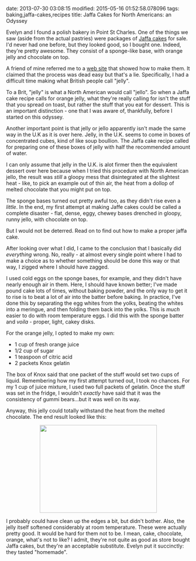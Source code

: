 date: 2013-07-30 03:08:15
modified: 2015-05-16 01:52:58.078096
tags: baking,jaffa-cakes,recipes
title: Jaffa Cakes for North Americans: an Odyssey

Evelyn and I found a polish bakery in Point St Charles. One of the things we
saw (aside from the actual pastries) were packages of [Jaffa cakes][1] for
sale. I'd never had one before, but they looked good, so I bought
one. Indeed, they're pretty awesome.  They consist of a sponge-like base,
with orange jelly and chocolate on top.

A friend of mine referred me to a [web site][2] that showed how to make
them.  It claimed that the process was dead easy but that's a
lie. Specifically, I had a difficult time making what British people call
"jelly".

To a Brit, "jelly" is what a North American would call "jello".  So when a
Jaffa cake recipe calls for orange jelly, what they're really calling for
isn't the stuff that you spread on toast, but rather the stuff that you eat
for dessert. This is an important distinction - one that I was aware of,
thankfully, before I started on this odyssey.

Another important point is that jelly or jello apparently isn't made the
same way in the U.K as it is over here.  Jelly, in the U.K. seems to come in
boxes of concentrated cubes, kind of like soup boullion.  The Jaffa cake
recipe called for preparing one of these boxes of jelly with half the
recommended amount of water.

I can only assume that jelly in the U.K. is alot firmer then the equivalent
dessert over here because when I tried this procedure with North American
jello, the result was *still* a gloopy mess that disintegrated at the
slightest heat - like, to pick an example out of thin air, the heat from a
dollop of melted chocolate that you might put on top.

The sponge bases turned out pretty awful too, as they didn't rise even a
*little*. In the end, my first attempt at making Jaffe cakes could be called
a complete disaster - flat, dense, eggy, chewey bases drenched in gloopy, runny
jello, with chocolate on top.

But I would not be deterred. Read on to find out how to make a proper jaffa
cake.

After looking over what I did, I came to the conclusion that I basically did
*everything* wrong.  No, really - at almost every single point where I had
to make a choice as to whether something should be done this way or that
way, I zigged where I should have zagged.

I used cold eggs on the sponge bases, for example, and they didn't have
nearly enough air in them. Here, I should have known better; I've made pound
cake lots of times, without baking powder, and the only way to get it to
rise is to beat a lot of air into the batter before baking. In practice,
I've done this by separating the egg whites from the yolks, beating the
whites into a meringue, and then folding them back into the yolks. This is
*much* easier to do with room temperature eggs. I did this with the sponge
batter and *voila* - proper, light, cakey disks.

For the orange jelly, I opted to make my own: 

 * 1 cup of fresh orange juice
 * 1/2 cup of sugar
 * 1 teaspoon of citric acid
 * 2 packets Knox gelatin

The box of Knox said that one packet of the stuff would set two cups of
liquid. Remembering how my first attempt turned out, I took no chances.  For
my 1 cup of juice mixture, I used two full packets of gelatin. Once the
stuff was set in the fridge, I wouldn't *exactly* have said that it was the
consistency of gummi bears...but it was well on its way.

Anyway, this jelly could totally withstand the heat from the melted
chocolate.  The end result looked like this:

<div style="clear: both; text-align: center;"> 
<a href="/blog/food/IMG_0659.JPG"
style="margin-left: 1em; margin-right: 1em;">
<img border="0" height="240" width="320" src="/blog/food/IMG_0659_thumb.JPG"/>
</a>
</div>

I probably could have clean up the edges a bit, but didn't bother. Also, the
jelly itself softened considerably at room temperature.  These were actually
pretty good. It would be hard for them not to be.  I mean, cake, chocolate,
orange, what's not to like? I admit, they're not quite as good as store
bought Jaffa cakes, but they're an acceptable substitute. Evelyn put it
succinctly: they tasted "homemade".

[1]: http://en.wikipedia.org/wiki/Jaffa_Cakes
[2]: http://www.bbc.co.uk/food/recipes/homemadejaffacakes_91480
